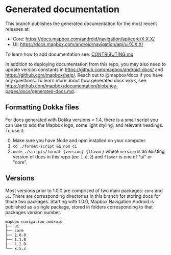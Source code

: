 # Generated documentation

This branch publishes the generated documentation for the most recent releases at:

* Core: https://docs.mapbox.com/android/navigation/api/core/X.X.X/
* UI: https://docs.mapbox.com/android/navigation/api/ui/X.X.X/

To learn how to add documentation see: [CONTRIBUTING.md](https://github.com/mapbox/mapbox-navigation-android/blob/master/CONTRIBUTING.md)

In addition to deploying documentation from this repo, you may also need to update version constants in https://github.com/mapbox/android-docs/ and https://github.com/mapbox/help/. Reach out to @mapbox/docs if you have any questions. To learn more about how generated docs work, see: https://github.com/mapbox/documentation/blob/hey-pages/docs/generated-docs.md.

## Formatting Dokka files

For docs generated with Dokka versions < 1.4, there is a small script you can use to add the Mapbox logo, some light styling, and relevant headings. To use it:

0. Make sure you have Node and npm installed on your computer.
1. `cd ./format-script && npm ci`
2. `node ./scripts/format {version} {flavor}` where `version` is an existing version of docs in this repo (ex: `1.0.2`) and `flavor` is one of "ui" or "core".

## Versions

Most versions prior to 1.0.0 are comprised of two main packages: `core` and `ui`. There are corresponding directories in this branch for storing docs for those two packages. Starting with 1.0.0, Mapbox Navigation Android is published as a single package, stored in folders corresponding to that packages version number.

```
mapbox-navigation-android
├── ui
├── core
├── 1.0.0
├── 1.1.0
├── 1.2.0
└── x.x.x
```

